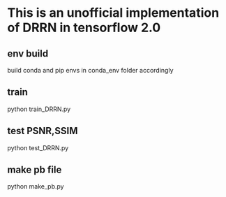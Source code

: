 # This is an unofficial implementation of DRRN in tensorflow 2.0



## env build

build conda and pip envs in conda_env folder accordingly

## train

python train_DRRN.py

## test PSNR,SSIM

python test_DRRN.py

## make pb file

python make_pb.py
